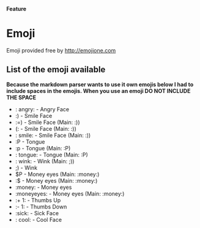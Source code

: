 **Feature**

# Emoji

Emoji provided free by http://emojione.com

## List of the emoji available

**Because the markdown parser wants to use it own emojis below I had to include spaces in the emojis. When you use an emoji DO NOT INCLUDE THE SPACE**

* : angry: - Angry Face
* :) - Smile Face
* :=) - Smile Face (Main: :))
* (: - Smile Face (Main: :))
* : smile: - Smile Face (Main: :))
* :P - Tongue
* :p - Tongue (Main: :P)
* : tongue: - Tongue (Main: :P)
* : wink: - Wink (Main: ;))
* ;) - Wink
* $P - Money eyes (Main: :money:)
* :$ - Money eyes (Main: :money:)
* :money: - Money eyes
* :moneyeyes: - Money eyes (Main: :money:)
* :+ 1: - Thumbs Up
* :- 1: - Thumbs Down
* :sick: - Sick Face
* : cool: - Cool Face